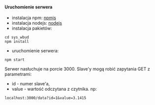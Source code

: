 #### Uruchomienie serwera
* instalacja npm: [npmjs](https://www.npmjs.com/get-npm)
* instalacja nodejs: [nodejs](https://nodejs.org/en/download/package-manager/)
* instalacja pakietów:
```
cd sys_wbud
npm install
```
* uruchomienie serwera:
```
npm start
```
Serwer nasłuchuje na porcie 3000. Slave'y mogą robić zapytania GET z parametrami:
- id - numer slave'a,
- value - wartość odczytana z czytnika.
np:
```
localhost:3000/data?id=1&value=3.1415
```
